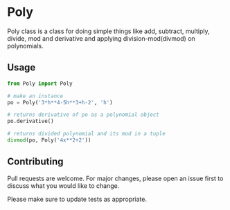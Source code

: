 # Poly

Poly class is a class for doing simple things like add, subtract, multiply, divide, mod and derivative and applying division-mod(divmod) on polynomials.


## Usage

```python
from Poly import Poly

# make an instance
po = Poly('3*h**4-5h**3+h-2', 'h')

# returns derivative of po as a polynomial object
po.derivative()

# returns divided polynomial and its mod in a tuple
divmod(po, Poly('4x**2+2'))
```

## Contributing
Pull requests are welcome. For major changes, please open an issue first to discuss what you would like to change.

Please make sure to update tests as appropriate.
